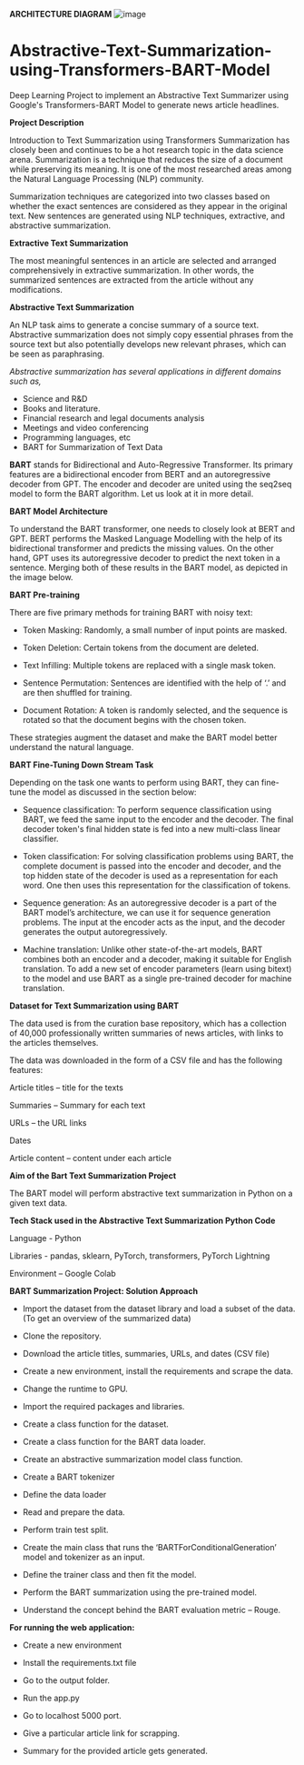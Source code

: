 **ARCHITECTURE DIAGRAM**
![image](https://github.com/prerakchintalwar/Abstractive-Text-Summarization-using-Transformers-BART-Model/assets/54786504/97261029-7c9f-4c73-a2e6-bf83f03d899d)


# Abstractive-Text-Summarization-using-Transformers-BART-Model
Deep Learning Project to implement an Abstractive Text Summarizer using Google's Transformers-BART Model to generate news article headlines.

**Project Description**

Introduction to Text Summarization using Transformers
Summarization has closely been and continues to be a hot research topic in the data science arena. Summarization is a technique that reduces the size of a document while preserving its meaning. It is one of the most researched areas among the Natural Language Processing (NLP) community.

Summarization techniques are categorized into two classes based on whether the exact sentences are considered as they appear in the original text. New sentences are generated using NLP techniques, extractive, and abstractive summarization. 

**Extractive Text Summarization**

The most meaningful sentences in an article are selected and arranged comprehensively in extractive summarization. In other words, the summarized sentences are extracted from the article without any modifications.

**Abstractive Text Summarization**

An NLP task aims to generate a concise summary of a source text. Abstractive summarization does not simply copy essential phrases from the source text but also potentially develops new relevant phrases, which can be seen as paraphrasing.

_Abstractive summarization has several applications in different domains such as,_

* Science and R&D
* Books and literature. 
* Financial research and legal documents analysis
* Meetings and video conferencing 
* Programming languages, etc
* BART for Summarization of Text Data

**BART** stands for Bidirectional and Auto-Regressive Transformer. Its primary features are a bidirectional encoder from BERT and an autoregressive decoder from GPT. The encoder and decoder are united using the seq2seq model to form the BART algorithm. Let us look at it in more detail.

**BART Model Architecture**

To understand the BART transformer, one needs to closely look at BERT and GPT. BERT performs the Masked Language Modelling with the help of its bidirectional transformer and predicts the missing values. On the other hand, GPT uses its autoregressive decoder to predict the next token in a sentence. Merging both of these results in the BART model, as depicted in the image below.


**BART Pre-training**

There are five primary methods for training BART with noisy text:

* Token Masking: Randomly, a small number of input points are masked.

* Token Deletion: Certain tokens from the document are deleted.

* Text Infilling: Multiple tokens are replaced with a single mask token.

* Sentence Permutation: Sentences are identified with the help of ‘.’ and are then shuffled for training.

* Document Rotation: A token is randomly selected, and the sequence is rotated so that the document begins with the chosen token.

These strategies augment the dataset and make the BART model better understand the natural language.

**BART Fine-Tuning  Down Stream Task**

Depending on the task one wants to perform using BART, they can fine-tune the model as discussed in the section below:

* Sequence classification: To perform sequence classification using BART, we feed the same input to the encoder and the decoder. The final decoder token's final hidden state is fed into a new multi-class linear classifier.

* Token classification: For solving classification problems using BART,  the complete document is passed into the encoder and decoder, and the top hidden state of the decoder is used as a representation for each word. One then uses this representation for the classification of tokens.

* Sequence generation: As an autoregressive decoder is a part of the BART model’s architecture, we can use it for sequence generation problems. The input at the encoder acts as the input, and the decoder generates the output autoregressively.

* Machine translation: Unlike other state-of-the-art models, BART combines both an encoder and a decoder, making it suitable for English translation. To add a new set of encoder parameters (learn using bitext) to the model and use BART as a single pre-trained decoder for machine translation.

**Dataset for Text Summarization using BART**

The data used is from the curation base repository, which has a collection of 40,000 professionally written summaries of news articles, with links to the articles themselves.

The data was downloaded in the form of a CSV file and has the following features:

Article titles – title for the texts

Summaries – Summary for each text

URLs – the URL links

Dates

Article content – content under each article 

**Aim of the Bart Text Summarization Project**

The BART model will perform abstractive text summarization in Python on a given text data.

**Tech Stack used in the Abstractive Text Summarization Python Code**

Language - Python

Libraries - pandas, sklearn, PyTorch, transformers, PyTorch Lightning 

Environment – Google Colab

**BART Summarization Project: Solution Approach**

* Import the dataset from the dataset library and load a subset of the data. (To get an overview of the summarized data)

* Clone the repository.

* Download the article titles, summaries, URLs, and dates (CSV file)

* Create a new environment, install the requirements and scrape the data.

* Change the runtime to GPU.

* Import the required packages and libraries.

* Create a class function for the dataset.

* Create a class function for the BART data loader.

* Create an abstractive summarization model class function.

* Create a BART tokenizer 

* Define the data loader 

* Read and prepare the data.

* Perform train test split. 

* Create the main class that runs the ‘BARTForConditionalGeneration’ model and tokenizer as an input.

* Define the trainer class and then fit the model.

* Perform the BART summarization using the pre-trained model.

* Understand the concept behind the BART evaluation metric – Rouge.

**For running the web application:**

* Create a new environment

* Install the requirements.txt file

* Go to the output folder.

* Run the app.py 

* Go to localhost 5000 port.

* Give a particular article link for scrapping.

* Summary for the provided article gets generated.


